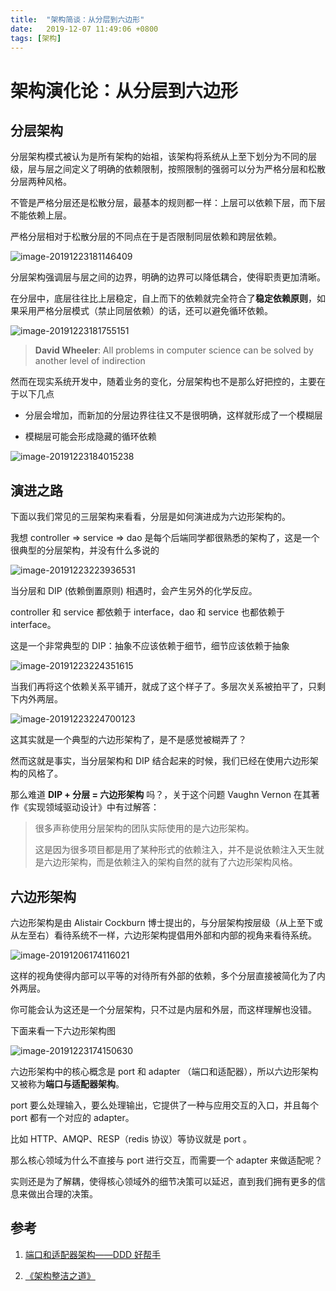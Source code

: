 ```yaml
---
title:  "架构简谈：从分层到六边形"
date:   2019-12-07 11:49:06 +0800
tags: [架构]
---
```


# 架构演化论：从分层到六边形

## 分层架构

分层架构模式被认为是所有架构的始祖，该架构将系统从上至下划分为不同的层级，层与层之间定义了明确的依赖限制，按照限制的强弱可以分为严格分层和松散分层两种风格。

不管是严格分层还是松散分层，最基本的规则都一样：上层可以依赖下层，而下层不能依赖上层。

严格分层相对于松散分层的不同点在于是否限制同层依赖和跨层依赖。

![image-20191223181146409](img/image-20191223181146409.png)

分层架构强调层与层之间的边界，明确的边界可以降低耦合，使得职责更加清晰。

在分层中，底层往往比上层稳定，自上而下的依赖就完全符合了**稳定依赖原则**，如果采用严格分层模式（禁止同层依赖）的话，还可以避免循环依赖。

![image-20191223181755151](img/image-20191223181755151.png)

>  **David Wheeler**: All problems in computer science can be solved by another level of indirection

然而在现实系统开发中，随着业务的变化，分层架构也不是那么好把控的，主要在于以下几点

- 分层会增加，而新加的分层边界往往又不是很明确，这样就形成了一个模糊层

- 模糊层可能会形成隐藏的循环依赖

  

![image-20191223184015238](img/image-20191223184015238.png)



## 演进之路

下面以我们常见的三层架构来看看，分层是如何演进成为六边形架构的。

我想 controller => service => dao 是每个后端同学都很熟悉的架构了，这是一个很典型的分层架构，并没有什么多说的

![image-20191223223936531](img\image-20191223223045496.png)

当分层和 DIP (依赖倒置原则) 相遇时，会产生另外的化学反应。

controller 和 service 都依赖于 interface，dao 和 service 也都依赖于 interface。

这是一个非常典型的 DIP：抽象不应该依赖于细节，细节应该依赖于抽象

![image-20191223224351615](img\image-20191223224351615.png)



当我们再将这个依赖关系平铺开，就成了这个样子了。多层次关系被拍平了，只剩下内外两层。

![image-20191223224700123](img\image-20191223224700123.png)

这其实就是一个典型的六边形架构了，是不是感觉被糊弄了？

然而这就是事实，当分层架构和 DIP 结合起来的时候，我们已经在使用六边形架构的风格了。

那么难道 **DIP + 分层 = 六边形架构** 吗？，关于这个问题 Vaughn Vernon 在其著作《实现领域驱动设计》中有过解答：

>  很多声称使用分层架构的团队实际使用的是六边形架构。
>
> 这是因为很多项目都是用了某种形式的依赖注入，并不是说依赖注入天生就是六边形架构，而是依赖注入的架构自然的就有了六边形架构风格。


## 六边形架构

六边形架构是由 Alistair Cockburn 博士提出的，与分层架构按层级（从上至下或从左至右）看待系统不一样，六边形架构提倡用外部和内部的视角来看待系统。

![image-20191206174116021](img/image-20191206174116021.png)

这样的视角使得内部可以平等的对待所有外部的依赖，多个分层直接被简化为了内外两层。

你可能会认为这还是一个分层架构，只不过是内层和外层，而这样理解也没错。

下面来看一下六边形架构图

![image-20191223174150630](img/image-20191223174150630.png)

六边形架构中的核心概念是 port 和 adapter （端口和适配器），所以六边形架构又被称为**端口与适配器架构**。

port 要么处理输入，要么处理输出，它提供了一种与应用交互的入口，并且每个 port 都有一个对应的 adapter。

比如 HTTP、AMQP、RESP（redis 协议）等协议就是 port 。

那么核心领域为什么不直接与 port 进行交互，而需要一个 adapter 来做适配呢？

实则还是为了解耦，使得核心领域外的细节决策可以延迟，直到我们拥有更多的信息来做出合理的决策。



## 参考

1. [端口和适配器架构——DDD 好帮手](https://www.infoq.cn/article/dXbG-kxrO4KNYD7vKUiZ)

2. [《架构整洁之道》](https://book.douban.com/subject/30333919/)

   